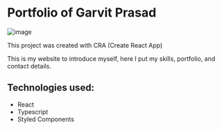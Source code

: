 # Portfolio of Garvit Prasad

![image](https://github.com/garvitxx18/Portfolio-v1/assets/92787503/aaa5012d-ec08-4867-8d1d-48d80587661e)

This project was created with CRA (Create React App)

This is my website to introduce myself, here I put my skills, portfolio, and contact details.

## Technologies used:

- React
- Typescript
- Styled Components
